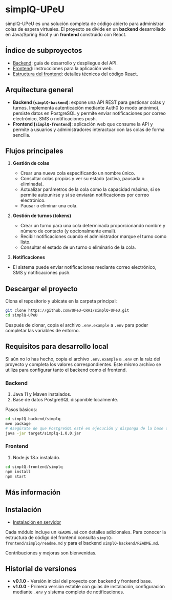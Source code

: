# simplQ-UPeU

simplQ-UPeU es una solución completa de código abierto para administrar colas de espera virtuales. El proyecto se divide en un **backend** desarrollado en Java/Spring Boot y un **frontend** construido con React.

## Índice de subproyectos

- [Backend](simplQ-backend/README.md): guía de desarrollo y despliegue del API.
- [Frontend](simplQ-frontend/README.md): instrucciones para la aplicación web.
- [Estructura del frontend](simplQ-frontend/simplq/readme.md): detalles técnicos del código React.

## Arquitectura general

- **Backend (`simplQ-backend`)**: expone una API REST para gestionar colas y turnos. Implementa autenticación mediante Auth0 (o modo anónimo), persiste datos en PostgreSQL y permite enviar notificaciones por correo electrónico, SMS o notificaciones push.
- **Frontend (`simplQ-frontend`)**: aplicación web que consume la API y permite a usuarios y administradores interactuar con las colas de forma sencilla.

## Flujos principales

1. **Gestión de colas**
   - Crear una nueva cola especificando un nombre único.
   - Consultar colas propias y ver su estado (activa, pausada o eliminada).
   - Actualizar parámetros de la cola como la capacidad máxima, si se permite autounirse y si se enviarán notificaciones por correo electrónico.
   - Pausar o eliminar una cola.

2. **Gestión de turnos (tokens)**
   - Crear un turno para una cola determinada proporcionando nombre y número de contacto (y opcionalmente email).
   - Recibir notificaciones cuando el administrador marque el turno como listo.
   - Consultar el estado de un turno o eliminarlo de la cola.

3. **Notificaciones**
  - El sistema puede enviar notificaciones mediante correo electrónico, SMS y notificaciones push.

## Descargar el proyecto

Clona el repositorio y ubícate en la carpeta principal:

```bash
git clone https://github.com/UPeU-CRAI/simplQ-UPeU.git
cd simplQ-UPeU
```

Después de clonar, copia el archivo `.env.example` a `.env` para poder completar las variables de entorno.

## Requisitos para desarrollo local

Si aún no lo has hecho, copia el archivo `.env.example` a `.env` en la raíz del proyecto y completa los valores correspondientes.
Este mismo archivo se utiliza para configurar tanto el backend como el frontend.

### Backend

1. Java 11 y Maven instalados.
2. Base de datos PostgreSQL disponible localmente.

Pasos básicos:

```bash
cd simplQ-backend/simplq
mvn package
# Asegúrate de que PostgreSQL esté en ejecución y disponga de la base de datos "simplq"
java -jar target/simplq-1.0.0.jar
```

### Frontend

1. Node.js 18.x instalado.

```bash
cd simplQ-frontend/simplq
npm install
npm start
```

## Más información

## Instalación

- [Instalación en servidor](docs/INSTALACION_SERVIDOR.md)

Cada módulo incluye un `README.md` con detalles adicionales. Para conocer la estructura de código del frontend consulta `simplQ-frontend/simplq/readme.md` y para el backend `simplQ-backend/README.md`.

Contribuciones y mejoras son bienvenidas.

## Historial de versiones

- **v0.1.0** - Versión inicial del proyecto con backend y frontend base.
- **v1.0.0** - Primera versión estable con guías de instalación, configuración mediante `.env` y sistema completo de notificaciones.

